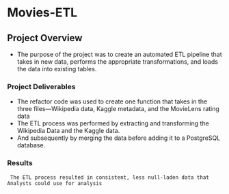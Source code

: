 # Movies-ETL
## Project Overview
 * The purpose of the project was to create an automated ETL pipeline that takes in new data, performs the appropriate
   transformations, and loads the data into existing tables.
### Project Deliverables
 * The refactor code was used to create one function that takes in the three files—Wikipedia data, Kaggle metadata, and the MovieLens rating data
 * The ETL process was performed by extracting and transforming the Wikipedia Data and the Kaggle data.
 * And subsequently by merging the data before adding it to a PostgreSQL database.
 ### Results
     The ETL process resulted in consistent, less null-laden data that Analysts could use for analysis
